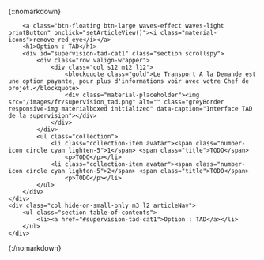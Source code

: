 ﻿{::nomarkdown}
<article id="tad" class="article">
	<div class="row">
	<div class="section col s12 m12 l10 bodybox">

		<a class="btn-floating btn-large waves-effect waves-light printButton" onclick="setArticleView()"><i class="material-icons">remove_red_eye</i></a>
		<h1>Option : TAD</h1>
		<div id="supervision-tad-cat1" class="section scrollspy">
			<div class="row valign-wrapper">
				<div class="col s12 m12 l12">
					<blockquote class="gold">Le Transport A la Demande est une option payante, pour plus d'informations voir avec votre Chef de projet.</blockquote>
					<div class="material-placeholder"><img src="/images/fr/supervision_tad.png" alt="" class="greyBorder responsive-img materialboxed initialized" data-caption="Interface TAD de la supervision"></div>
				</div>
			</div>
			<ul class="collection">
				<li class="collection-item avatar"><span class="number-icon circle cyan lighten-5">1</span> <span class="title">TODO</span>
					<p>TODO</p></li>
				<li class="collection-item avatar"><span class="number-icon circle cyan lighten-5">2</span> <span class="title">TODO</span>
					<p>TODO</p></li>
			</ul>
		</div>
	</div>
	<div class="col hide-on-small-only m3 l2 articleNav">
		<ul class="section table-of-contents">
			<li><a href="#supervision-tad-cat1">Option : TAD</a></li>
		</ul>
	</div>
</div>
</article>{:/nomarkdown}